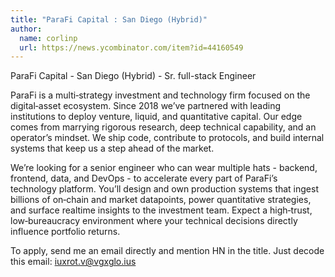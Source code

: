 ```yaml
---
title: "ParaFi Capital : San Diego (Hybrid)"
author:
  name: corlinp
  url: https://news.ycombinator.com/item?id=44160549
---
```

ParaFi Capital - San Diego (Hybrid) - Sr. full-stack Engineer

ParaFi is a multi‑strategy investment and technology firm focused on the digital‑asset ecosystem. Since 2018 we’ve partnered with leading institutions to deploy venture, liquid, and quantitative capital. Our edge comes from marrying rigorous research, deep technical capability, and an operator’s mindset. We ship code, contribute to protocols, and build internal systems that keep us a step ahead of the market.

We’re looking for a senior engineer who can wear multiple hats - backend, frontend, data, and DevOps - to accelerate every part of ParaFi’s technology platform. You’ll design and own production systems that ingest billions of on‑chain and market datapoints, power quantitative strategies, and surface realtime insights to the investment team. Expect a high‑trust, low‑bureaucracy environment where your technical decisions directly influence portfolio returns.

To apply, send me an email directly and mention HN in the title. Just decode this email: iuxrot.v@vgxglo.ius
<JobApplication />
